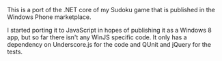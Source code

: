 This is a port of the .NET core of my Sudoku game that is published in the Windows Phone marketplace.

I started porting it to JavaScript in hopes of publishing it as a Windows 8 app, but so far there isn't any WinJS specific code. It only has a dependency on Underscore.js for the code and QUnit and jQuery for the tests.
